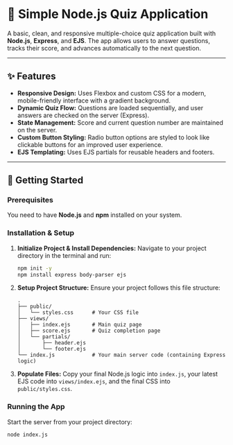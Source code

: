 # 🧠 Simple Node.js Quiz Application

A basic, clean, and responsive multiple-choice quiz application built with **Node.js**, **Express**, and **EJS**. The app allows users to answer questions, tracks their score, and advances automatically to the next question.

---

## ✨ Features

* **Responsive Design:** Uses Flexbox and custom CSS for a modern, mobile-friendly interface with a gradient background.
* **Dynamic Quiz Flow:** Questions are loaded sequentially, and user answers are checked on the server (Express).
* **State Management:** Score and current question number are maintained on the server.
* **Custom Button Styling:** Radio button options are styled to look like clickable buttons for an improved user experience.
* **EJS Templating:** Uses EJS partials for reusable headers and footers.

---

## 🚀 Getting Started

### Prerequisites

You need to have **Node.js** and **npm** installed on your system.

### Installation & Setup

1.  **Initialize Project & Install Dependencies:**
    Navigate to your project directory in the terminal and run:

    ```bash
    npm init -y
    npm install express body-parser ejs
    ```

2.  **Setup Project Structure:**
    Ensure your project follows this file structure:

    ```
    .
    ├── public/
    │   └── styles.css      # Your CSS file
    ├── views/
    │   ├── index.ejs       # Main quiz page
    │   ├── score.ejs       # Quiz completion page
    │   └── partials/
    │       ├── header.ejs  
    │       └── footer.ejs  
    └── index.js            # Your main server code (containing Express logic)
    ```

3.  **Populate Files:**
    Copy your final Node.js logic into `index.js`, your latest EJS code into `views/index.ejs`, and the final CSS into `public/styles.css`.

### Running the App

Start the server from your project directory:

```bash
node index.js